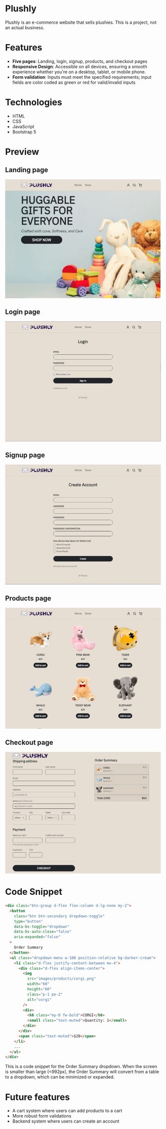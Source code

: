 # Plushly

Plushly is an e-commerce website that sells plushies. This is a project, not an actual business.

# Features

- **Five pages**: Landing, login, signup, products, and checkout pages
- **Responsive Design**: Accessible on all devices, ensuring a smooth experience whether you're on a desktop, tablet, or mobile phone.
- **Form validation**: Inputs must meet the specified requirements; input fields are color coded as green or red for valid/invalid inputs

# Technologies

- HTML
- CSS
- JavaScript
- Bootstrap 5

# Preview

## Landing page

![Landing Page](images/readme/home.JPG)

## Login page

![Landing Page](images/readme/login.JPG)

## Signup page

![Landing Page](images/readme/signup.JPG)

## Products page

![Landing Page](images/readme/products.JPG)

## Checkout page

![Landing Page](images/readme/checkout.JPG)

# Code Snippet

```html
<div class="btn-group d-flex flex-column d-lg-none my-2">
  <button
    class="btn btn-secondary dropdown-toggle"
    type="button"
    data-bs-toggle="dropdown"
    data-bs-auto-close="false"
    aria-expanded="false"
  >
    Order Summary
  </button>
  <ul class="dropdown-menu w-100 position-relative bg-darker-cream">
    <li class="d-flex justify-content-between mx-4">
      <div class="d-flex align-items-center">
        <img
          src="images/products/corgi.png"
          width="60"
          height="60"
          class="p-1 pe-2"
          alt="corgi"
        />
        <div>
          <h6 class="my-0 fw-bold">CORGI</h6>
          <small class="text-muted">Quantity: 1</small>
        </div>
      </div>
      <span class="text-muted">$20</span>
    </li>
    ...
  </ul>
</div>
```
This is a code snippet for the Order Summary dropdown. When the screen is smaller than large (<992px), the Order Summary will convert from a table to a dropdown, which can be minimized or expanded.

# Future features

- A cart system where users can add products to a cart
- More robust form validations
- Backend system where users can create an account